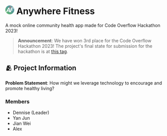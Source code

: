 <h1>
    <img src="icon.png" style="height: 1em;"/>
    <span>Anywhere Fitness</span>
</h1>

A mock online community health app made for Code Overflow Hackathon 2023!

> **Announcement**: We have won 3rd place for the Code Overflow Hackathon 2023! The project's final state for submission for the hackathon is at [this tag](https://github.com/dentolos19/anywhere-fitness/tree/submission).

## 🫂 Project Information

**Problem Statement**: How might we leverage technology to encourage and promote healthy living?

### Members

- Dennise (Leader)
- Yan Jun
- Jian Wei
- Alex